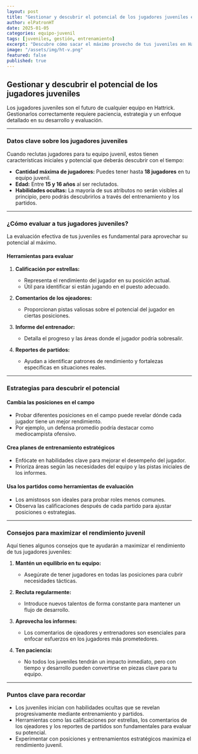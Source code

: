 ```yaml
---
layout: post
title: "Gestionar y descubrir el potencial de los jugadores juveniles en Hattrick"
author: elPatronHT
date: 2025-01-05
categories: equipo-juvenil
tags: [juveniles, gestión, entrenamiento]
excerpt: "Descubre cómo sacar el máximo provecho de tus juveniles en Hattrick con estrategias de evaluación y entrenamiento."
image: "/assets/img/ht-v.png"
featured: false
published: true
---
```


## Gestionar y descubrir el potencial de los jugadores juveniles

Los jugadores juveniles son el futuro de cualquier equipo en Hattrick. Gestionarlos correctamente requiere paciencia, estrategia y un enfoque detallado en su desarrollo y evaluación.

---

### Datos clave sobre los jugadores juveniles

Cuando reclutas jugadores para tu equipo juvenil, estos tienen características iniciales y potencial que deberás descubrir con el tiempo:

- **Cantidad máxima de jugadores:** Puedes tener hasta **18 jugadores** en tu equipo juvenil.
- **Edad:** Entre **15 y 16 años** al ser reclutados.
- **Habilidades ocultas:** La mayoría de sus atributos no serán visibles al principio, pero podrás descubrirlos a través del entrenamiento y los partidos.

---

### ¿Cómo evaluar a tus jugadores juveniles?

La evaluación efectiva de tus juveniles es fundamental para aprovechar su potencial al máximo.

#### Herramientas para evaluar

1. **Calificación por estrellas:**

   - Representa el rendimiento del jugador en su posición actual.
   - Útil para identificar si están jugando en el puesto adecuado.

2. **Comentarios de los ojeadores:**

   - Proporcionan pistas valiosas sobre el potencial del jugador en ciertas posiciones.

3. **Informe del entrenador:**

   - Detalla el progreso y las áreas donde el jugador podría sobresalir.

4. **Reportes de partidos:**
   - Ayudan a identificar patrones de rendimiento y fortalezas específicas en situaciones reales.

---

### Estrategias para descubrir el potencial

#### Cambia las posiciones en el campo

- Probar diferentes posiciones en el campo puede revelar dónde cada jugador tiene un mejor rendimiento.
- Por ejemplo, un defensa promedio podría destacar como mediocampista ofensivo.

#### Crea planes de entrenamiento estratégicos

- Enfócate en habilidades clave para mejorar el desempeño del jugador.
- Prioriza áreas según las necesidades del equipo y las pistas iniciales de los informes.

#### Usa los partidos como herramientas de evaluación

- Los amistosos son ideales para probar roles menos comunes.
- Observa las calificaciones después de cada partido para ajustar posiciones o estrategias.

---

### Consejos para maximizar el rendimiento juvenil

Aquí tienes algunos consejos que te ayudarán a maximizar el rendimiento de tus jugadores juveniles:

1. **Mantén un equilibrio en tu equipo:**

   - Asegúrate de tener jugadores en todas las posiciones para cubrir necesidades tácticas.

2. **Recluta regularmente:**

   - Introduce nuevos talentos de forma constante para mantener un flujo de desarrollo.

3. **Aprovecha los informes:**

   - Los comentarios de ojeadores y entrenadores son esenciales para enfocar esfuerzos en los jugadores más prometedores.

4. **Ten paciencia:**
   - No todos los juveniles tendrán un impacto inmediato, pero con tiempo y desarrollo pueden convertirse en piezas clave para tu equipo.

---

### Puntos clave para recordar

- Los juveniles inician con habilidades ocultas que se revelan progresivamente mediante entrenamiento y partidos.
- Herramientas como las calificaciones por estrellas, los comentarios de los ojeadores y los reportes de partidos son fundamentales para evaluar su potencial.
- Experimentar con posiciones y entrenamientos estratégicos maximiza el rendimiento juvenil.
